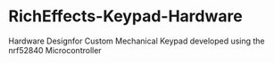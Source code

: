 # RichEffects-Keypad-Hardware
Hardware Designfor Custom Mechanical Keypad developed using the nrf52840 Microcontroller 
